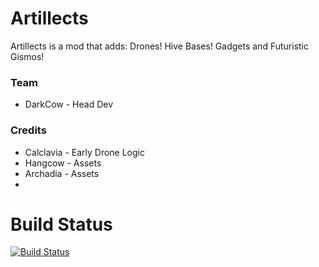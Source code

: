 Artillects
==========

Artillects is a mod that adds: Drones! Hive Bases! Gadgets and Futuristic Gismos! 

### Team

* DarkCow - Head Dev

### Credits
* Calclavia     - Early Drone Logic
* Hangcow       - Assets
* Archadia      - Assets
* 
Build Status
==========
[![Build Status](http://shadowcity.net:8080/job/Artillects/badge/icon)](http://shadowcity.net:8080/job/Artillects/)
